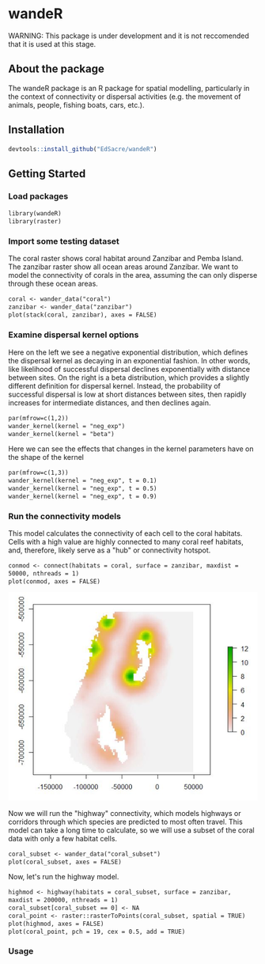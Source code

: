 # wandeR
WARNING: This package is under development and it is not reccomended that it is used at this stage.
## About the package
The wandeR package is an R package for spatial modelling, particularly in the context of connectivity or dispersal activities (e.g. the movement of animals, people, fishing boats, cars, etc.).

## Installation
``` r
devtools::install_github("EdSacre/wandeR")
```

## Getting Started
### Load packages
```{r}
library(wandeR)
library(raster)
```

### Import some testing dataset
The coral raster shows coral habitat around Zanzibar and Pemba Island.
The zanzibar raster show all ocean areas around Zanzibar.
We want to model the connectivity of corals in the area, assuming the can only
disperse through these ocean areas.
```{r, out.width="680px", out.height="300px", fig.width=10, fig.height=4, fig.align = 'center'}
coral <- wander_data("coral")
zanzibar <- wander_data("zanzibar")
plot(stack(coral, zanzibar), axes = FALSE)
```

### Examine dispersal kernel options
Here on the left we see a negative exponential distribution, which defines the dispersal kernel as decaying in
an exponential fashion. In other words, like likelihood of successful dispersal declines exponentially with distance between sites.
On the right is a beta distribution, which provides a slightly different definition for dispersal kernel.
Instead, the probability of successful dispersal is low at short distances between sites, then rapidly increases for intermediate
distances, and then declines again.
```{r, out.width="680px", out.height="300px", fig.width=10, fig.height=4}
par(mfrow=c(1,2))
wander_kernel(kernel = "neg_exp")
wander_kernel(kernel = "beta")
```

Here we can see the effects that changes in the kernel parameters have on the shape of the kernel
```{r, out.width="680px", out.height="300px", fig.width=10, fig.height=4}
par(mfrow=c(1,3))
wander_kernel(kernel = "neg_exp", t = 0.1)
wander_kernel(kernel = "neg_exp", t = 0.5)
wander_kernel(kernel = "neg_exp", t = 0.9)
```

### Run the connectivity models
This model calculates the connectivity of each cell to the coral habitats. 
Cells with a high value are highly connected to many coral reef habitats,
and, therefore, likely serve as a "hub" or connectivity hotspot.
```{r, out.width="400px", out.height="400px", fig.width=7, fig.height=7, fig.align = 'center'}
conmod <- connect(habitats = coral, surface = zanzibar, maxdist = 50000, nthreads = 1)
plot(conmod, axes = FALSE)
```
![Alt text](inst/images/connect.JPG)

Now we will run the "highway" connectivity, which models highways or corridors 
through which species are predicted to most often travel. This model can take a
long time to calculate, so we will use a subset of the coral data with only a few
habitat cells.
```{r, out.width="400px", out.height="400px", fig.width=7, fig.height=7, fig.align = 'center'}
coral_subset <- wander_data("coral_subset")
plot(coral_subset, axes = FALSE)
```

Now, let's run the highway model.
```{r, out.width="400px", out.height="400px", fig.width=7, fig.height=7, fig.align = 'center'}
highmod <- highway(habitats = coral_subset, surface = zanzibar, maxdist = 200000, nthreads = 1)
coral_subset[coral_subset == 0] <- NA 
coral_point <- raster::rasterToPoints(coral_subset, spatial = TRUE)
plot(highmod, axes = FALSE)
plot(coral_point, pch = 19, cex = 0.5, add = TRUE)
```

### Usage

